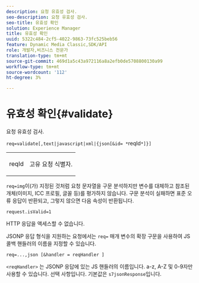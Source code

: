 ```yaml
---
description: 요청 유효성 검사.
seo-description: 요청 유효성 검사.
seo-title: 유효성 확인
solution: Experience Manager
title: 유효성 확인
uuid: 5322c484-2cf5-4022-9863-73fc525beb56
feature: Dynamic Media Classic,SDK/API
role: 개발자,비즈니스 전문가
translation-type: tm+mt
source-git-commit: 469d1a5c43a972116a8a2efb0de5708800130a99
workflow-type: tm+mt
source-wordcount: '112'
ht-degree: 3%

---
```



# 유효성 확인{#validate}

요청 유효성 검사.

`req=validate[,text|javascript|xml|{json[&id= *`reqId`*]}]`

<table id="simpletable_F214CDA7580A46C0B5CF14CF13AA9B0A"> 
 <tr class="strow"> 
  <td class="stentry"> <p><span class="codeph"><span class="varname"> reqId</span> </span> </p> </td> 
  <td class="stentry"> <p>고유 요청 식별자. </p></td> 
 </tr> 
</table>

`req=img`이(가) 지정된 것처럼 요청 문자열을 구문 분석하지만 변수를 대체하고 참조된 개체(이미지, ICC 프로필, 글꼴 등)를 평가하지 않습니다. 구문 분석이 실패하면 표준 오류 응답이 반환되고, 그렇지 않으면 다음 속성이 반환됩니다.

`request.isValid=1`

HTTP 응답을 액세스할 수 없습니다.

JSONP 응답 형식을 지원하는 요청에서는 `req=` 매개 변수의 확장 구문을 사용하여 JS 콜백 핸들러의 이름을 지정할 수 있습니다.

`req=...,json [&handler = reqHandler ]`

`<reqHandler>` 는 JSONP 응답에 있는 JS 핸들러의 이름입니다. a-z, A-Z 및 0-9자만 사용할 수 있습니다. 선택 사항입니다. 기본값은 `s7jsonResponse`입니다.
